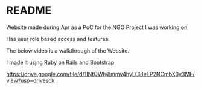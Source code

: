 # README

Website made during Apr as a PoC for the NGO Project I was working on

Has user role based access and features.

The below video is a walkthrough of the Website.

I made it usjng Ruby on Rails and Bootstrap 

https://drive.google.com/file/d/1INtQWIv8mmv4hyLCl8eEP2NCmbX9v3MF/view?usp=drivesdk 

